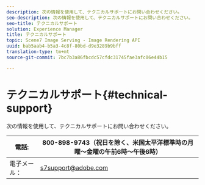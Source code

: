 ```yaml
---
description: 次の情報を使用して、テクニカルサポートにお問い合わせください。
seo-description: 次の情報を使用して、テクニカルサポートにお問い合わせください。
seo-title: テクニカルサポート
solution: Experience Manager
title: テクニカルサポート
topic: Scene7 Image Serving - Image Rendering API
uuid: bab5aab4-b5a3-4c8f-80bd-d9e3289b9bff
translation-type: tm+mt
source-git-commit: 7bc7b3a86fbcdc57cfdc31745fae3afc06e44b15

---
```



# テクニカルサポート{#technical-support}

次の情報を使用して、テクニカルサポートにお問い合わせください。

| 電話: | 800-898-9743（祝日を除く、米国太平洋標準時の月曜～金曜の午前6時～午後6時） |
|---|---|
| 電子メール： | s7support@adobe.com |

